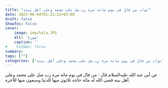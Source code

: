 ```yaml
---
title: "ثواب من قال في يوم مائة مرة رب صل على محمد وعلى أهل بيته"
date: 2023-06-04T01:21:13+03:00
draft: false
ShowToc: False
cover:
    image: img/hala.JPG
    alt: 'صورة'
    caption: ''
#    hidden: false
summary: 
tags: [""]
categories: ["ثواب من قال في يوم مائة مرة رب صل على محمد وعلى أهل بيته"]
---
```

عن أبي
عبد الله عليه‌السلام قال : من قال في يوم مائة مرة رب صل على محمد وعلى أهل
بيته قضى الله له مائة حاجة ثلاثون منها للدنيا وسبعون منها للآخرة.

